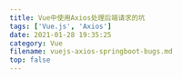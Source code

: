 ```yaml
---
title: Vue中使用Axios处理后端请求的坑
tags: ['Vue.js', 'Axios']
date: 2021-01-28 19:35:25
category: Vue
filename: vuejs-axios-springboot-bugs.md
top: false
---
```

